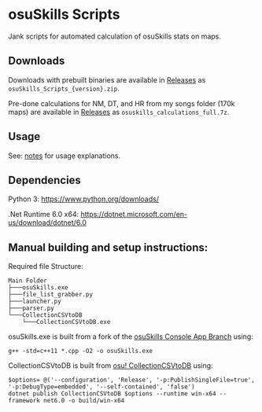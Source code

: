 # osuSkills Scripts

Jank scripts for automated calculation of osuSkills stats on maps.

## Downloads

Downloads with prebuilt binaries are available in [Releases](https://github.com/Kuuuube/osuSkills_Scripts/releases) as `osuSkills_Scripts_{version}.zip`.

Pre-done calculations for NM, DT, and HR from my songs folder (170k maps) are available in [Releases](https://github.com/Kuuuube/osuSkills_Scripts/releases) as `osuskills_calculations_full.7z`.

## Usage

See: [notes](https://github.com/Kuuuube/osuSkills_Scripts/blob/main/notes.md) for usage explanations.

## Dependencies

Python 3: https://www.python.org/downloads/

.Net Runtime 6.0 x64: https://dotnet.microsoft.com/en-us/download/dotnet/6.0

## Manual building and setup instructions:

Required file Structure:
```
Main Folder
├───osuSkills.exe 
├───file_list_grabber.py
├───launcher.py
├───parser.py
└───CollectionCSVtoDB
    └───CollectionCSVtoDB.exe
```

osuSkills.exe is built from a fork of the [osuSkills Console App Branch](https://github.com/Kuuuube/osuSkills/tree/console_app) using:
```
g++ -std=c++11 *.cpp -O2 -o osuSkills.exe
```

CollectionCSVtoDB is built from [osu! CollectionCSVtoDB](https://github.com/Kuuuube/osu_CollectionCSVtoDB) using:
```
$options= @('--configuration', 'Release', '-p:PublishSingleFile=true', '-p:DebugType=embedded', '--self-contained', 'false')
dotnet publish CollectionCSVtoDB $options --runtime win-x64 --framework net6.0 -o build/win-x64
```